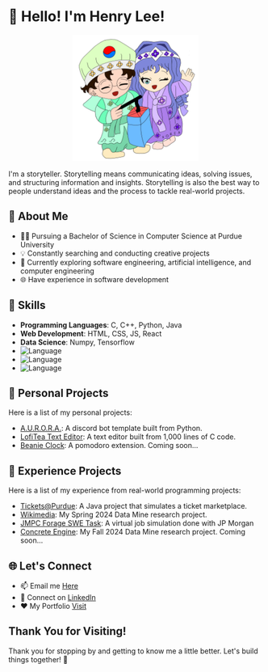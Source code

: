 <!-- Header -->
# 👋 Hello! I'm Henry Lee!
<p align="center" width="100%">
    <img src="hanbok.jpg" alt="Header" width="250"/>
</p>

I'm a storyteller. Storytelling means communicating ideas, solving issues, and structuring information and insights. Storytelling is also the best way to people understand ideas and the process to tackle real-world projects.

<!-- About Me -->
## 🧐 About Me

- 👨‍🎓 Pursuing a Bachelor of Science in Computer Science at Purdue University
- 💡 Constantly searching and conducting creative projects
- 📓 Currently exploring software engineering, artificial intelligence, and computer engineering
- 🌐 Have experience in software development

<!-- Skills -->
## 🔧 Skills

- **Programming Languages**: C, C++, Python, Java
- **Web Development**: HTML, CSS, JS, React
- **Data Science**: Numpy, Tensorflow
- ![Language](https://img.shields.io/badge/language-Python-blue)
- ![Language](https://img.shields.io/badge/language-C-blue)
- ![Language](https://img.shields.io/badge/language-Java-blue)

<!-- My Projects -->
## 🚀 Personal Projects

Here is a list of my personal projects:

- [A.U.R.O.R.A.](https://github.com/LofiTea/A.U.R.O.R.A.): A discord bot template built from Python.
- [LofiTea Text Editor](https://github.com/LofiTea/lofitea-text-editor): A text editor built from 1,000 lines of C code.
- [Beanie Clock](): A pomodoro extension.  Coming soon...

<!-- My Research -->
## 🔨 Experience Projects

Here is a list of my experience from real-world programming projects:

- [Tickets@Purdue](https://github.com/LofiTea/TicketsAtPurdue): A Java project that simulates a ticket marketplace.
- [Wikimedia](https://github.com/LofiTea/Wikidata-Mismatches): My Spring 2024 Data Mine research project.
- [JMPC Forage SWE Task](https://github.com/LofiTea/forage-jpmc-swe-task-1): A virtual job simulation done with JP Morgan
- [Concrete Engine](): My Fall 2024 Data Mine research project. Coming soon...

<!-- Let's Connect -->
## 🌐 Let's Connect

- 📫 Email me [Here](iwilldiscoveraurora@gmail.com)
- 💬 Connect on [LinkedIn](www.linkedin.com/in/lofitea)
- ❤️ My Portfolio [Visit](https://lofitea-portfolio.vercel.app/)

<!-- Footer -->
## Thank You for Visiting!

Thank you for stopping by and getting to know me a little better. Let's build things together! 🚀
